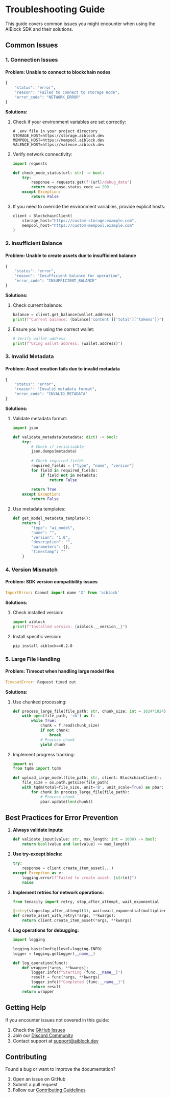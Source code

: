 # Troubleshooting Guide

This guide covers common issues you might encounter when using the AIBlock SDK and their solutions.

## Common Issues

### 1. Connection Issues

#### Problem: Unable to connect to blockchain nodes
```python
{
    "status": "error",
    "reason": "Failed to connect to storage node",
    "error_code": "NETWORK_ERROR"
}
```

**Solutions:**
1. Check if your environment variables are set correctly:
   ```env
   # .env file in your project directory
   STORAGE_HOST=https://storage.aiblock.dev
   MEMPOOL_HOST=https://mempool.aiblock.dev
   VALENCE_HOST=https://valence.aiblock.dev
   ```

2. Verify network connectivity:
   ```python
   import requests
   
   def check_node_status(url: str) -> bool:
       try:
           response = requests.get(f"{url}/debug_data")
           return response.status_code == 200
       except Exception:
           return False
   ```

3. If you need to override the environment variables, provide explicit hosts:
   ```python
   client = BlockchainClient(
       storage_host="https://custom-storage.example.com",
       mempool_host="https://custom-mempool.example.com"
   )
   ```

### 2. Insufficient Balance

#### Problem: Unable to create assets due to insufficient balance
```python
{
    "status": "error",
    "reason": "Insufficient balance for operation",
    "error_code": "INSUFFICIENT_BALANCE"
}
```

**Solutions:**
1. Check current balance:
   ```python
   balance = client.get_balance(wallet.address)
   print(f"Current balance: {balance['content']['total']['tokens']}")
   ```

2. Ensure you're using the correct wallet:
   ```python
   # Verify wallet address
   print(f"Using wallet address: {wallet.address}")
   ```

### 3. Invalid Metadata

#### Problem: Asset creation fails due to invalid metadata
```python
{
    "status": "error",
    "reason": "Invalid metadata format",
    "error_code": "INVALID_METADATA"
}
```

**Solutions:**
1. Validate metadata format:
   ```python
   import json
   
   def validate_metadata(metadata: dict) -> bool:
       try:
           # Check if serializable
           json.dumps(metadata)
           
           # Check required fields
           required_fields = ["type", "name", "version"]
           for field in required_fields:
               if field not in metadata:
                   return False
           
           return True
       except Exception:
           return False
   ```

2. Use metadata templates:
   ```python
   def get_model_metadata_template():
       return {
           "type": "ai_model",
           "name": "",
           "version": "1.0",
           "description": "",
           "parameters": {},
           "timestamp": ""
       }
   ```

### 4. Version Mismatch

#### Problem: SDK version compatibility issues
```python
ImportError: Cannot import name 'X' from 'aiblock'
```

**Solutions:**
1. Check installed version:
   ```python
   import aiblock
   print(f"Installed version: {aiblock.__version__}")
   ```

2. Install specific version:
   ```bash
   pip install aiblock==0.2.0
   ```

### 5. Large File Handling

#### Problem: Timeout when handling large model files
```python
TimeoutError: Request timed out
```

**Solutions:**
1. Use chunked processing:
   ```python
   def process_large_file(file_path: str, chunk_size: int = 1024*1024):
       with open(file_path, 'rb') as f:
           while True:
               chunk = f.read(chunk_size)
               if not chunk:
                   break
               # Process chunk
               yield chunk
   ```

2. Implement progress tracking:
   ```python
   import os
   from tqdm import tqdm
   
   def upload_large_model(file_path: str, client: BlockchainClient):
       file_size = os.path.getsize(file_path)
       with tqdm(total=file_size, unit='B', unit_scale=True) as pbar:
           for chunk in process_large_file(file_path):
               # Process chunk
               pbar.update(len(chunk))
   ```

## Best Practices for Error Prevention

1. **Always validate inputs:**
   ```python
   def validate_input(value: str, max_length: int = 1000) -> bool:
       return bool(value and len(value) <= max_length)
   ```

2. **Use try-except blocks:**
   ```python
   try:
       response = client.create_item_asset(...)
   except Exception as e:
       logging.error(f"Failed to create asset: {str(e)}")
       raise
   ```

3. **Implement retries for network operations:**
   ```python
   from tenacity import retry, stop_after_attempt, wait_exponential
   
   @retry(stop=stop_after_attempt(3), wait=wait_exponential(multiplier=1, min=4, max=10))
   def create_asset_with_retry(*args, **kwargs):
       return client.create_item_asset(*args, **kwargs)
   ```

4. **Log operations for debugging:**
   ```python
   import logging
   
   logging.basicConfig(level=logging.INFO)
   logger = logging.getLogger(__name__)
   
   def log_operation(func):
       def wrapper(*args, **kwargs):
           logger.info(f"Starting {func.__name__}")
           result = func(*args, **kwargs)
           logger.info(f"Completed {func.__name__}")
           return result
       return wrapper
   ```

## Getting Help

If you encounter issues not covered in this guide:

1. Check the [GitHub Issues](https://github.com/AIBlockOfficial/2Way.py/issues)
2. Join our [Discord Community](https://discord.gg/aiblock)
3. Contact support at support@aiblock.dev

## Contributing

Found a bug or want to improve the documentation?

1. Open an issue on GitHub
2. Submit a pull request
3. Follow our [Contributing Guidelines](CONTRIBUTING.md) 
